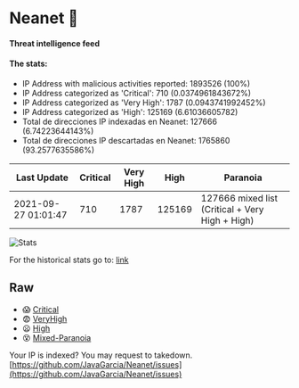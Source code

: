 # Neanet :hocho:
#### Threat intelligence feed
#### The stats:

- IP Address with malicious activities reported: 1893526 (100%)
- IP Address categorized as 'Critical':  710 (0.0374961843672%)
- IP Address categorized as 'Very High':  1787 (0.0943741992452%)
- IP Address categorized as 'High':  125169 (6.61036605782)
- Total de direcciones IP indexadas en Neanet:  127666 (6.74223644143%)
- Total de direcciones IP descartadas en Neanet:  1765860 (93.2577635586%)

| Last Update | Critical | Very High | High | Paranoia |
| --- | --- | --- | --- | --- |
| 2021-09-27 01:01:47 | 710 | 1787 | 125169 | 127666 mixed list (Critical + Very High + High)|

![Stats](https://docs.google.com/spreadsheets/d/e/2PACX-1vSnaNMIXVabIpDJjufMlzH7poXnshF3mgd8Is1g9ytUEzVsP5my4Trn8f-xkoLLQ38xpL3HtmUexLo6/pubchart?oid=501124687&format=image)

For the historical stats go to: [link](/stats.csv)
## Raw
- :scream: [Critical](https://raw.githubusercontent.com/JavaGarcia/Neanet/master/blacklists/neanet_critical.txt)
- :fearful: [VeryHigh](https://raw.githubusercontent.com/JavaGarcia/Neanet/master/blacklists/neanet_veryHigh.txtt)
- :frowning: [High](https://raw.githubusercontent.com/JavaGarcia/Neanet/master/blacklists/neanet_high.txt)
- :dizzy_face: [Mixed-Paranoia](https://raw.githubusercontent.com/JavaGarcia/Neanet/master/blacklists/neanet_all.txt)


Your IP is indexed? You may request to takedown. [https://github.com/JavaGarcia/Neanet/issues](https://github.com/JavaGarcia/Neanet/issues)

























































































































































































































































































































































































































































































































































































































































































































































































































































































































































































































































































































































































































































































































































































































































































































































































































































































































































































































































































































































































































































































































































































































































































































































































































































































































































































































































































































































































































































































































































































































































































































































































































































































































































































































































































































































































































































































































































































































































































































































































































































































































































































































































































































































































































































































































































































































































































































































































































































































































































































































































































































































































































































































































































































































































































































































































































































































































































































































































































































































































































































































































































































































































































































































































































































































































































































































































































































































































































































































































































































































































































































































































































































































































































































































































































































































































































































































































































































































































































































































































































































































































































































































































































































































































































































































































































































































































































































































































































































































































































































































































































































































































































































